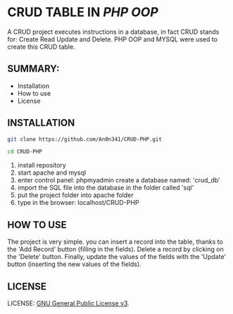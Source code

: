 # CRUD TABLE IN _PHP OOP_

A CRUD project executes instructions in a database, in fact CRUD stands for: Create Read Update and Delete.
PHP OOP and MYSQL were used to create this CRUD table.

## SUMMARY:

- Installation
- How to use
- License

## INSTALLATION

```sh
git clone https://github.com/An0n341/CRUD-PHP.git

cd CRUD-PHP
```

1. install repository
1. start apache and mysql
1. enter control panel: phpmyadmin create a database named: 'crud_db'
1. import the SQL file into the database in the folder called 'sql'
1. put the project folder into apache folder
1. type in the browser: localhost/CRUD-PHP

## HOW TO USE

The project is very simple. you can insert a record into the table, thanks to the 'Add Record' button (filling in the fields).
Delete a record by clicking on the 'Delete' button.
Finally, update the values of the fields with the 'Update' button (inserting the new values of the fields).

## LICENSE

LICENSE: [GNU General Public License v3](LICENSE).
